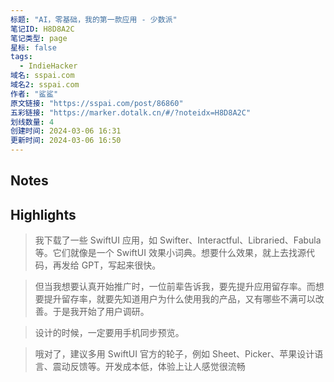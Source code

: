 ```yaml
---
标题: "AI，零基础，我的第一款应用 - 少数派"
笔记ID: H8D8A2C
笔记类型: page
星标: false
tags: 
  - IndieHacker
域名: sspai.com
域名2: sspai.com
作者: "鲨鲨"
原文链接: "https://sspai.com/post/86860"
五彩链接: "https://marker.dotalk.cn/#/?noteidx=H8D8A2C"
划线数量: 4
创建时间: 2024-03-06 16:31
更新时间: 2024-03-06 16:50
---
```


## Notes


## Highlights
> 我下载了一些 SwiftUI 应用，如 Swifter、Interactful、Libraried、Fabula 等。它们就像是一个 SwiftUI 效果小词典。想要什么效果，就上去找源代码，再发给 GPT，写起来很快。

> 但当我想要认真开始推广时，一位前辈告诉我，要先提升应用留存率。而想要提升留存率，就要先知道用户为什么使用我的产品，又有哪些不满可以改善。于是我开始了用户调研。

> 设计的时候，一定要用手机同步预览。

> 哦对了，建议多用 SwiftUI 官方的轮子，例如 Sheet、Picker、苹果设计语言、震动反馈等。开发成本低，体验上让人感觉很流畅

